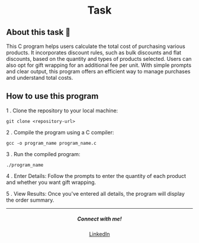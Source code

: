 <h1 align = "center"><b>Task</b></h1>

## About this task 🚀

This C program helps users calculate the total cost of purchasing various products. It incorporates discount rules, such as bulk discounts and flat discounts, based on the quantity and types of products selected. Users can also opt for gift wrapping for an additional fee per unit. With simple prompts and clear output, this program offers an efficient way to manage purchases and understand total costs.

## How to use this program 

1 . Clone the repository to your local machine:

  `git clone <repository-url>`

2 . Compile the program using a C compiler: 

  `gcc -o program_name program_name.c`

3 . Run the compiled program: 

  `./program_name`

4 . Enter Details: Follow the prompts to enter the quantity of each product and whether you want gift wrapping.

5 . View Results: Once you've entered all details, the program will display the order summary.


<hr>

<h5 align="center">Connect with me!</h5>

<p align="center">
    <a href="https://www.linkedin.com/in/sahadmahaboobp" target="_blank">LinkedIn</a>
</p>


